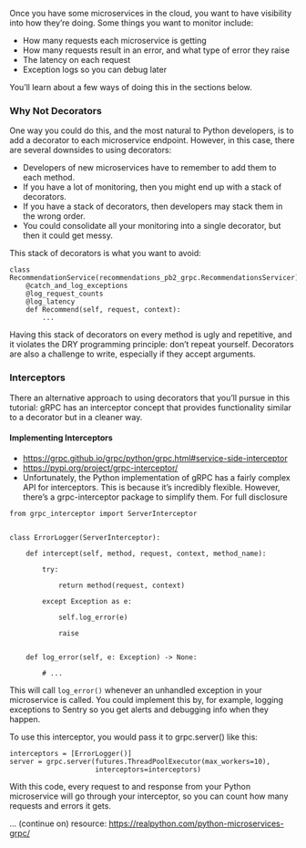 Once you have some microservices in the cloud, you want to have visibility into how they’re doing. Some things you want to monitor include:

- How many requests each microservice is getting
- How many requests result in an error, and what type of error they raise
- The latency on each request
- Exception logs so you can debug later

You’ll learn about a few ways of doing this in the sections below.

### Why Not Decorators

One way you could do this, and the most natural to Python developers, is to add a decorator to each microservice endpoint. However, in this case, there are several downsides to using decorators:

- Developers of new microservices have to remember to add them to each method.
- If you have a lot of monitoring, then you might end up with a stack of decorators.
- If you have a stack of decorators, then developers may stack them in the wrong order.
- You could consolidate all your monitoring into a single decorator, but then it could get messy.

This stack of decorators is what you want to avoid:
```
class RecommendationService(recommendations_pb2_grpc.RecommendationsServicer):
    @catch_and_log_exceptions
    @log_request_counts
    @log_latency
    def Recommend(self, request, context):
        ...
```
Having this stack of decorators on every method is ugly and repetitive, and it violates the DRY programming principle: don’t repeat yourself. Decorators are also a challenge to write, especially if they accept arguments.

### Interceptors
There an alternative approach to using decorators that you’ll pursue in this tutorial: gRPC has an interceptor concept that provides functionality similar to a decorator but in a cleaner way.

#### Implementing Interceptors
- https://grpc.github.io/grpc/python/grpc.html#service-side-interceptor
- https://pypi.org/project/grpc-interceptor/
- Unfortunately, the Python implementation of gRPC has a fairly complex API for interceptors. This is because it’s incredibly flexible. However, there’s a grpc-interceptor package to simplify them. For full disclosure
```
from grpc_interceptor import ServerInterceptor


class ErrorLogger(ServerInterceptor):

    def intercept(self, method, request, context, method_name):

        try:

            return method(request, context)

        except Exception as e:

            self.log_error(e)

            raise


    def log_error(self, e: Exception) -> None:

        # ...
```
This will call `log_error()` whenever an unhandled exception in your microservice is called. You could implement this by, for example, logging exceptions to Sentry so you get alerts and debugging info when they happen.

To use this interceptor, you would pass it to grpc.server() like this:
```
interceptors = [ErrorLogger()]
server = grpc.server(futures.ThreadPoolExecutor(max_workers=10),
                     interceptors=interceptors)
```
With this code, every request to and response from your Python microservice will go through your interceptor, so you can count how many requests and errors it gets.

... (continue on) resource: https://realpython.com/python-microservices-grpc/
